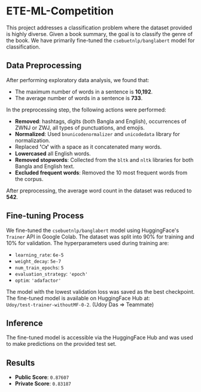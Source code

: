 # ETE-ML-Competition

This project addresses a classification problem where the dataset provided is highly diverse. Given a book summary, the goal is to classify the genre of the book. We have primarily fine-tuned the `csebuetnlp/banglabert` model for classification.

## Data Preprocessing

After performing exploratory data analysis, we found that:
- The maximum number of words in a sentence is **10,192**.
- The average number of words in a sentence is **733**.

In the preprocessing step, the following actions were performed:
- **Removed**: hashtags, digits (both Bangla and English), occurrences of ZWNJ or ZWJ, all types of punctuations, and emojis.
- **Normalized**: Used `bnunicodenormalizer` and `unicodedata` library for normalization.
- Replaced **'ঃ'** with a space as it concatenated many words.
- **Lowercased** all English words.
- **Removed stopwords**: Collected from the `bltk` and `nltk` libraries for both Bangla and English text.
- **Excluded frequent words**: Removed the 10 most frequent words from the corpus.

After preprocessing, the average word count in the dataset was reduced to **542**.

## Fine-tuning Process

We fine-tuned the `csebuetnlp/banglabert` model using HuggingFace's `Trainer` API in Google Colab. The dataset was split into 90% for training and 10% for validation. The hyperparameters used during training are:

- `learning_rate`: `6e-5`
- `weight_decay`: `5e-7`
- `num_train_epochs`: `5`
- `evaluation_strategy`: `'epoch'`
- `optim`: `'adafactor'`

The model with the lowest validation loss was saved as the best checkpoint. The fine-tuned model is available on HuggingFace Hub at:  
`Udoy/test-trainer-withoutMF-0-2`. (Udoy Das => Teammate)

## Inference

The fine-tuned model is accessible via the HuggingFace Hub and was used to make predictions on the provided test set.

## Results

- **Public Score**: `0.87607`
- **Private Score**: `0.83187`
